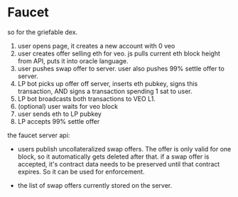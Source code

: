 Faucet
=======

so for the griefable dex.

1. user opens page, it creates a new account with 0 veo
2. user creates offer selling eth for veo. js pulls current eth block height from API, puts it into oracle language.
3.  user pushes swap offer to server. user also pushes 99% settle offer to server.
4. LP bot picks up offer off server, inserts eth pubkey, signs this transaction, AND signs a transaction spending 1 sat to user.
5. LP bot broadcasts both transactions to VEO L1.
6. (optional) user waits for veo block
7. user sends eth to LP pubkey
8. LP accepts 99% settle offer

the faucet server api:

* users publish uncollateralized swap offers. The offer is only valid for one block, so it automatically gets deleted after that. if a swap offer is accepted, it's contract data needs to be preserved until that contract expires. So it can be used for enforcement.

* the list of swap offers currently stored on the server.
